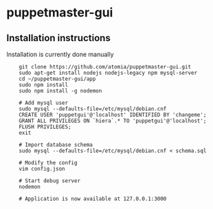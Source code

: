 # puppetmaster-gui

## Installation instructions
Installation is currently done manually

		git clone https://github.com/atomia/puppetmaster-gui.git
		sudo apt-get install nodejs nodejs-legacy npm mysql-server
		cd ~/puppetmaster-gui/app
		sudo npm install
		sudo npm install -g nodemon
		
		# Add mysql user
		sudo mysql --defaults-file=/etc/mysql/debian.cnf
		CREATE USER 'puppetgui'@'localhost' IDENTIFIED BY 'changeme';
		GRANT ALL PRIVILEGES ON `hiera`.* TO 'puppetgui'@'localhost';
		FLUSH PRIVILEGES;
		exit

		# Import database schema
		sudo mysql --defaults-file=/etc/mysql/debian.cnf < schema.sql

		# Modify the config
		vim config.json

		# Start debug server
		nodemon
	
		# Application is now available at 127.0.0.1:3000
